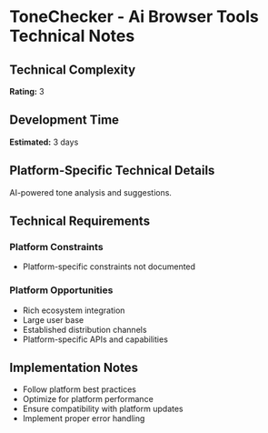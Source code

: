 # ToneChecker - Ai Browser Tools Technical Notes

## Technical Complexity
**Rating:** 3

## Development Time
**Estimated:** 3 days

## Platform-Specific Technical Details
AI-powered tone analysis and suggestions.

## Technical Requirements

### Platform Constraints
- Platform-specific constraints not documented

### Platform Opportunities
- Rich ecosystem integration
- Large user base
- Established distribution channels
- Platform-specific APIs and capabilities

## Implementation Notes
- Follow platform best practices
- Optimize for platform performance
- Ensure compatibility with platform updates
- Implement proper error handling
